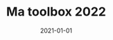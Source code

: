 ---
layout: article
title: "Ma toolbox 2022"
tags: ['tools', 'all']
date: 2021-01-01
categoryTitle: "Tools"
summary: "Résumé de l'article sur ma toolbox en quelques mots, il faut voir si ça tient dans la case de thumbnail"
--- 